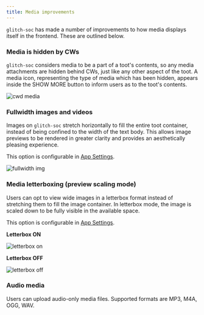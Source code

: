 ```yaml
---
title: Media improvements
---
```


`glitch-soc` has made a number of improvements to how media displays itself in the frontend.
These are outlined below.

###  Media is hidden by CWs

`glitch-soc` considers media to be a part of a toot's contents, so any media attachments are hidden behind CWs, just like any other aspect of the toot.
A media icon, representing the type of media which has been hidden, appears inside the SHOW MORE button to inform users as to the toot's contents.

![cwd media](cw-media.png)

###  Fullwidth images and videos

Images on `glitch-soc` stretch horizontally to fill the entire toot container, instead of being confined to the width of the text body.
This allows image previews to be rendered in greater clarity and provides an aesthetically pleasing experience.

This option is configurable in [App Settings](../app-settings/).

![fullwidth img](fullwidth.png)

###  Media letterboxing (preview scaling mode)

Users can opt to view wide images in a letterbox format instead of stretching them to fill the image container. In letterbox mode, the image is scaled down to be fully visible in the available space.

This option is configurable in [App Settings](../app-settings/).

**Letterbox ON**

![letterbox on](letterbox-on.png)

**Letterbox OFF**

![letterbox off](letterbox-off.png)

### Audio media

Users can upload audio-only media files. Supported formats are MP3, M4A, OGG, WAV.
